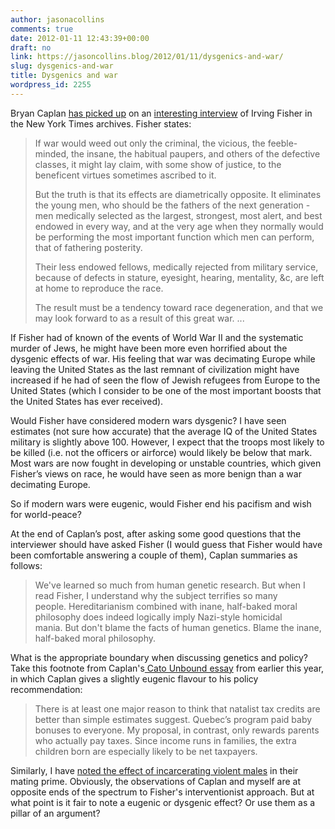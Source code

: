 ```yaml
---
author: jasonacollins
comments: true
date: 2012-01-11 12:43:39+00:00
draft: no
link: https://jasoncollins.blog/2012/01/11/dysgenics-and-war/
slug: dysgenics-and-war
title: Dysgenics and war
wordpress_id: 2255
---
```


Bryan Caplan [has picked up](http://econlog.econlib.org/archives/2012/01/the_demented_pa.html) on an [interesting interview](http://query.nytimes.com/mem/archive-free/pdf?res=F50F11FB3C5D17738DDDAC0A94DF405B858DF1D3) of Irving Fisher in the New York Times archives. Fisher states:

>If war would weed out only the criminal, the vicious, the feeble-minded, the insane, the habitual paupers, and others of the defective classes, it might lay claim, with some show of justice, to the beneficent virtues sometimes ascribed to it.
>
>But the truth is that its effects are diametrically opposite. It eliminates the young men, who should be the fathers of the next generation - men medically selected as the largest, strongest, most alert, and best endowed in every way, and at the very age when they normally would be performing the most important function which men can perform, that of fathering posterity.
>
>Their less endowed fellows, medically rejected from military service, because of defects in stature, eyesight, hearing, mentality, &c, are left at home to reproduce the race.
>
>The result must be a tendency toward race degeneration, and that we may look forward to as a result of this great war. ...

If Fisher had of known of the events of World War II and the systematic murder of Jews, he might have been more even horrified about the dysgenic effects of war. His feeling that war was decimating Europe while leaving the United States as the last remnant of civilization might have increased if he had of seen the flow of Jewish refugees from Europe to the United States (which I consider to be one of the most important boosts that the United States has ever received).

Would Fisher have considered modern wars dysgenic? I have seen estimates (not sure how accurate) that the average IQ of the United States military is slightly above 100. However, I expect that the troops most likely to be killed (i.e. not the officers or airforce) would likely be below that mark. Most wars are now fought in developing or unstable countries, which given Fisher’s views on race, he would have seen as more benign than a war decimating Europe.

So if modern wars were eugenic, would Fisher end his pacifism and wish for world-peace?

At the end of Caplan’s post, after asking some good questions that the interviewer should have asked Fisher (I would guess that Fisher would have been comfortable answering a couple of them), Caplan summaries as follows:

>We've learned so much from human genetic research. But when I read Fisher, I understand why the subject terrifies so many people. Hereditarianism combined with inane, half-baked moral philosophy does indeed logically imply Nazi-style homicidal mania. But don't blame the facts of human genetics. Blame the inane, half-baked moral philosophy.

What is the appropriate boundary when discussing genetics and policy? Take this footnote from Caplan's[ Cato Unbound essay](http://www.cato-unbound.org/2011/05/02/bryan-caplan/population-fertility-and-liberty) from earlier this year, in which Caplan gives a slightly eugenic flavour to his policy recommendation:

>There is at least one major reason to think that natalist tax credits are better than simple estimates suggest. Quebec’s program paid baby bonuses to everyone. My proposal, in contrast, only rewards parents who actually pay taxes. Since income runs in families, the extra children born are especially likely to be net taxpayers.

Similarly, I have [noted the effect of incarcerating violent males](https://jasoncollins.blog/2011/06/crime-and-biology/) in their mating prime. Obviously, the observations of Caplan and myself are at opposite ends of the spectrum to Fisher's interventionist approach. But at what point is it fair to note a eugenic or dysgenic effect? Or use them as a pillar of an argument?
